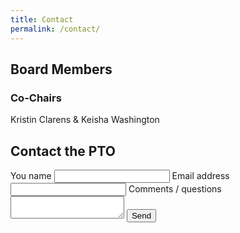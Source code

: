 ```yaml
---
title: Contact
permalink: /contact/
---
```


## Board Members

### Co-Chairs
Kristin Clarens &amp; Keisha Washington

## Contact the PTO
<form class="usa-form" action="https://formspree.io/hursey013@gmail.com" method="POST">
  <input type="hidden" name="_next" value="{{ site.url }}" />
  <input type="hidden" name="_subject" value="Contact form: {{ site.title }}" />
  <label for="name">You name</label>
  <input id="name" name="name" type="text">
  <label for="email-address" class="usa-input-required">Email address</label>
  <input id="email-address" name="email-address" type="email" required="" aria-required="true">
  <label for="comments">Comments / questions</label>
  <textarea id="comments" name="comments"></textarea>
  <input type="submit" value="Send">
</form>
